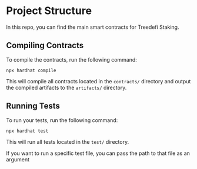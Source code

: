 # Project Structure

In this repo, you can find the main smart contracts for Treedefi Staking.

## Compiling Contracts

To compile the contracts, run the following command:

`npx hardhat compile`

This will compile all contracts located in the `contracts/` directory and output the compiled artifacts to the `artifacts/` directory.

## Running Tests

To run your tests, run the following command:

`npx hardhat test`

This will run all tests located in the `test/` directory.

If you want to run a specific test file, you can pass the path to that file as an argument
